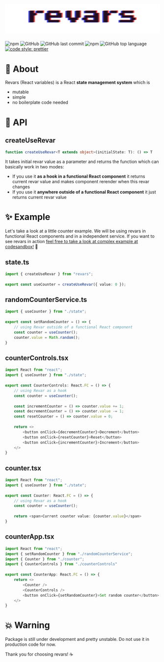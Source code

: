 # ![Revars logo](/revars.svg "Logo")
![npm](https://img.shields.io/npm/v/revars)
![GitHub](https://img.shields.io/github/license/alevnyacow/revars)
![GitHub last commit](https://img.shields.io/github/last-commit/alevnyacow/revars)
![npm](https://img.shields.io/npm/dm/revars)
![GitHub top language](https://img.shields.io/github/languages/top/alevnyacow/revars)
[![code style: prettier](https://img.shields.io/badge/code_style-prettier-ff69b4.svg?style=flat-square)](https://github.com/prettier/prettier)

# 💫 About

Revars (React variables) is a React **state management system** which is

- mutable
- simple 
- no boilerplate code needed

# 🌟 API

## **createUseRevar**

```ts
function createUseRevar<T extends object>(initialState: T): () => T
```

It takes initial revar value as a parameter and returns the function which can basically work in two modes:

- If you use it **as a hook in a functional React component** it returns current revar value and makes component rerender when this revar changes 
- If you use it **anywhere outside of a functional React component** it just returns current revar value 

# ✨ Example

Let's take a look at a little counter example. We will be using revars in functional React components and in a independent service. If you want to see revars in action [feel free to take a look at complex example at codesandbox!](https://codesandbox.io/s/revars-simple-example-kqh0s) 🚀


## state.ts

```ts
import { createUseRevar } from "revars";

export const useCounter = createUseRevar({ value: 0 });
```

## randomCounterService.ts

```ts
import { useCounter } from "./state";

export const setRandomCounter = () => {
    // using Revar outside of a functional React component
    const counter = useCounter();
    counter.value = Math.random();
}
```

## counterControls.tsx

```ts
import React from "react";
import { useCounter } from "./state";

export const CounterControls: React.FC = () => {
    // using Revar as a hook
    const counter = useCounter();

    const incrementCounter = () => counter.value += 1;
    const decrementCounter = () => counter.value -= 1;
    const resetCounter = () => counter.value = 0;

    return <>
        <button onClick={decrementCounter}>Decrement</button>
        <button onClick={resetCounter}>Reset</button>
        <button onClick={incrementCounter}>Increment</button>
    </>
}
```

## counter.tsx

```ts
import React from "react";
import { useCounter } from "./state";

export const Counter: React.FC = () => {
    // using Revar as a hook
    const counter = useCounter();

    return <span>Current counter value: {counter.value}</span>
}
```

## counterApp.tsx

```ts
import React from "react";
import { setRandomCounter } from "./randomCounterService";
import { Counter } from "./counter";
import { CounterControls } from "./counterControls"

export const CounterApp: React.FC = () => {
    return <>
        <Counter />
        <CounterControls />
        <button onClick={setRandomCounter}>Set random counter</button>
    </>
}
```

# 💥 Warning

Package is still under development and pretty unstable. Do not use it in production code for now.

Thank you for choosing revars! ☕